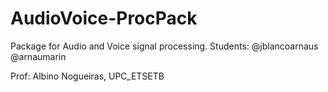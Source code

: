 # AudioVoice-ProcPack
Package for Audio and Voice signal processing. 
Students: 
@jblancoarnaus 
@arnaumarin

Prof: Albino Nogueiras, UPC_ETSETB

